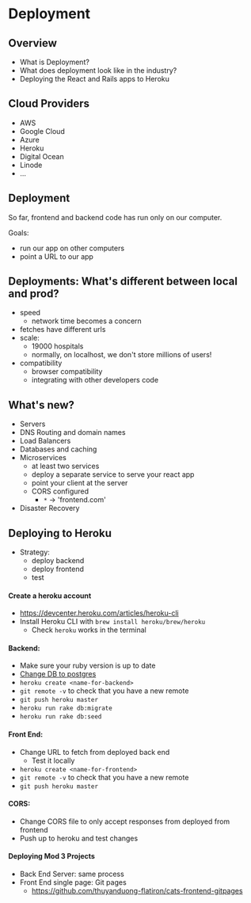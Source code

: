 # Deployment

## Overview

- What is Deployment?
- What does deployment look like in the industry?
- Deploying the React and Rails apps to Heroku

## Cloud Providers
- AWS
- Google Cloud
- Azure
- Heroku
- Digital Ocean
- Linode
- ...

## Deployment

So far, frontend and backend code has run only on our computer.

Goals:
- run our app on other computers
- point a URL to our app

## Deployments: What's different between local and prod?
- speed
  - network time becomes a concern
- fetches have different urls
- scale:
  - 19000 hospitals
  - normally, on localhost, we don't store millions of users!
- compatibility
  - browser compatibility
  - integrating with other developers code

## What's new?
- Servers
- DNS Routing and domain names
- Load Balancers
- Databases and caching
- Microservices
  - at least two services
  - deploy a separate service to serve your react app
  - point your client at the server
  - CORS configured
    - `*` -> 'frontend.com'
- Disaster Recovery

## Deploying to Heroku
- Strategy:
  - deploy backend
  - deploy frontend
  - test

#### Create a heroku account
  - https://devcenter.heroku.com/articles/heroku-cli
  - Install Heroku CLI with `brew install heroku/brew/heroku`
    - Check `heroku` works in the terminal

#### Backend:
  - Make sure your ruby version is up to date
  - [Change DB to postgres](https://www.daveferrara1.com/ruby-in-rails-switch-from-sqlite3-to-postgres/)
  - `heroku create <name-for-backend>`
  - `git remote -v` to check that you have a new remote
  - `git push heroku master`
  - `heroku run rake db:migrate`
  - `heroku run rake db:seed`

#### Front End:
  - Change URL to fetch from deployed back end
    - Test it locally
  - `heroku create <name-for-frontend>`
  - `git remote -v` to check that you have a new remote
  - `git push heroku master`

#### CORS:
  - Change CORS file to only accept responses from deployed from frontend
  - Push up to heroku and test changes

#### Deploying Mod 3 Projects
 - Back End Server: same process
 - Front End single page: Git pages
    - https://github.com/thuyanduong-flatiron/cats-frontend-gitpages
